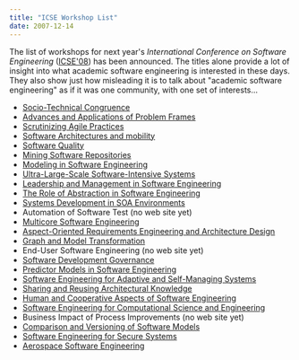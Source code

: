 ```yaml
---
title: "ICSE Workshop List"
date: 2007-12-14
---
```

The list of workshops for next year's <cite>International Conference on Software Engineering</cite> (<a href="http://icse08.upb.de/">ICSE'08</a>) has been announced.  The titles alone provide a lot of insight into what academic software engineering is interested in these days.  They also show just how misleading it is to talk about "academic software engineering" as if it was one community, with one set of interests…
<ul>
  <li><a href="http://conway.isri.cmu.edu/~mcataldo/STC-2008.html">Socio-Technical Congruence</a></li>
  <li><a href="http://web.mac.com/jon_hall/IWAAPF08/IWAAPF08.html">Advances and Applications of Problem Frames</a></li>
  <li><a href="http://philippe.kruchten.com/AgileWorkshop/">Scrutinizing Agile Practices</a></li>
  <li><a href="http://www.cs.bham.ac.uk/~rzb/sam.htm">Software Architectures and mobility</a></li>
  <li><a href="http://attend.it.uts.edu.au/icse2008">Software Quality</a></li>
  <li><a href="http://msr.uwaterloo.ca/">Mining Software Repositories</a></li>
  <li><a href="http://s01.sse.cs.tu-bs.de/mse08">Modeling in Software Engineering</a></li>
  <li><a href="http://ulssis.cs.virginia.edu/uls2">Ultra-Large-Scale Software-Intensive Systems</a></li>
  <li><a href="http://scr.siemens.com/LMSA08/">Leadership and Management in Software Engineering</a></li>
  <li><a href="http://edu.technion.ac.il/Courses/cs_methods/AbstractionWorkshop/ROA2008/ICSE2008_CfP_ROA_Workshop.htm">The Role of Abstraction in Software Engineering</a></li>
  <li><a href="http://www.sei.cmu.edu/isis/workshops/iw-sdsoa-2008/">Systems Development in SOA Environments</a></li>
  <li>Automation of Software Test (no web site yet)</li>
  <li><a href="http://www.multicore-systems.org/iwmse">Multicore Software Engineering</a></li>
  <li><a href="http://www.aosd-europe.net/eaICSE08/">Aspect-Oriented Requirements Engineering and Architecture Design</a></li>
  <li><a href="http://www.mathematik.unimarburg.de/_swt/gramot/gramot-cfp-08.pdf">Graph and Model Transformation</a></li>
  <li>End-User Software Engineering (no web site yet)</li>
  <li><a href="http://www.cs.technion.ac.il/~yael/ICSE2008">Software Development Governance</a></li>
  <li><a href="http://promisedata.org/2008/CFP.html">Predictor Models in Software Engineering</a></li>
  <li><a href="http://www.hpi.uni-potsdam.de/giese/events/2008/seams2008/">Software Engineering for Adaptive and Self-Managing Systems</a></li>
  <li><a href="http://www.cs.rug.nl/~paris/SHARK-ADI2007">Sharing and Reusing Architectural Knowledge</a></li>
  <li><a href="http://softwareresearch.ca/seg/HCASE/">Human and Cooperative Aspects of Software Engineering</a></li>
  <li><a href="http://www.cse.msstate.edu/~SECSE08">Software Engineering for Computational Science and Engineering</a></li>
  <li>Business Impact of Process Improvements (no web site yet)</li>
  <li><a href="http://pi.informatik.unisiegen.de/gi/CVSM08">Comparison and Versioning of Software Models</a></li>
  <li><a href="http://homes.dico.unimi.it/~sess08">Software Engineering for Secure Systems</a></li>
  <li><a href="http://crisys.cs.umn.edu/icse-workshop/AeroSE08.htm">Aerospace Software Engineering</a></li>
</ul>
